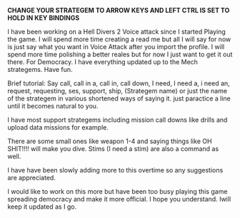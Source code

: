 **********CHANGE YOUR STRATEGEM TO ARROW KEYS AND LEFT CTRL IS SET TO HOLD IN KEY BINDINGS**********

I have been working on a Hell Divers 2 Voice attack since I started Playing the game. I will spend more time creating a read me but all I will say for now is just say what you want in Voice Attack after you import the profile. I will spend more time polishing a better reales but for now I just want to get it out there. For Democracy. I have everything updated up to the Mech strategems. Have fun. 

Brief tutorial: Say call, call in a, call in, call down, I need, I need a, i need an, request, requesting, ses, support, ship, (Strategem name) or just the name of the strategem in various shortened ways of saying it. just paractice a line until it becomes natural to you.

I have most support strategems including mission call downs like drills and upload data missions for example.

There are some small ones like weapon 1-4 and saying things like OH SHIT!!!! will make you dive. Stims (I need a stim) are also a command as well.

I have have been slowly adding more to this overtime so any suggestions are appreciated.

I would like to work on this more but have been too busy playing this game spreading democracy and make it more official. I hope you understand. Iwill keep it updated as I go.

